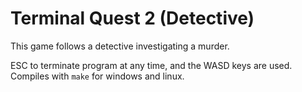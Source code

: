 # Terminal Quest 2 (Detective)
This game follows a detective investigating a murder.

ESC to terminate program at any time, and the WASD keys are used. Compiles with ```make``` for windows and linux.